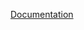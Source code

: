 [Documentation](https://docs.fluxninja.com/reference/policies/bundled-blueprints/policies/rate-limiting)
